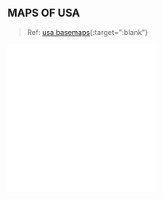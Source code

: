 
## MAPS OF USA

> Ref: [usa basemaps](https://alabamamaps.ua.edu/contemporarymaps/usa/basemaps/index.html){:target=":blank"}

<object data="../pdf_collection/capital.pdf" type="application/pdf" width="100%" height="800">
    <embed src="../pdf_collection/capital.pdf" type="application/pdf" />
</object>

<object data="../pdf_collection/majorcity.pdf" type="application/pdf" width="100%" height="800">
    <embed src="../pdf_collection/majorcity.pdf" type="application/pdf" />
</object>
